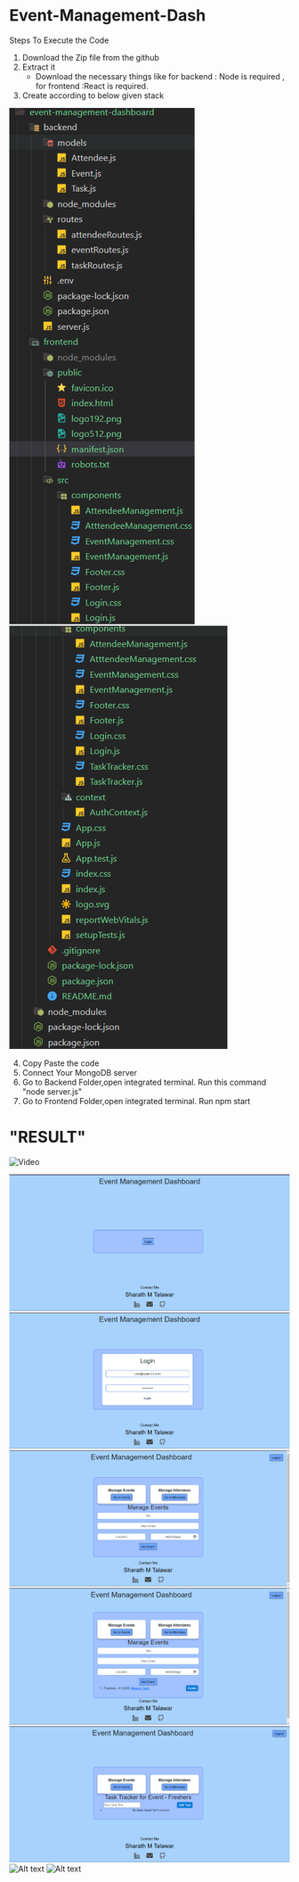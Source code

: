 # Event-Management-Dash
 Steps To Execute the Code
 1. Download the Zip file from the github
 2. Extract it
     * Download the necessary things like for backend : Node is required , for frontend :React is required.
 3. Create according to below given stack
    
![Alt text](https://github.com/sharath816/Event-Management-Dash/blob/2351d7ce3804aa9c6122c455143992c9a4f68971/Images/Screenshot%202024-12-22%20230104.png)
![Alt text](https://github.com/sharath816/Event-Management-Dash/blob/3841df759abac2dcb624c8d138763f047d864e45/Images/Screenshot%202024-12-22%20230125.png)

 4. Copy Paste the code
 5. Connect Your MongoDB server
 6. Go to Backend Folder,open integrated terminal.
    Run this command "node server.js"
 7. Go to Frontend Folder,open integrated terminal.
    Run npm start   

# "RESULT" #
![Video]([https://github.com/USERNAME/REPOSITORY/raw/main/path/to/video.mp4](https://github.com/sharath816/Event-Management-Dash/blob/653b090f10290fc43fdc1f08de4c31adf7606747/Images/Screen%20Recording%202024-12-22%20223215.mp4))

![Alt text](https://github.com/sharath816/Event-Management-Dash/blob/eb993a3b53fc1113df187e24c4b406ddb4a40709/Images/Screenshot%202024-12-22%20232433.png)
![Alt text](https://github.com/sharath816/Event-Management-Dash/blob/eb993a3b53fc1113df187e24c4b406ddb4a40709/Images/Screenshot%202024-12-22%20232501.png)
![Alt text](https://github.com/sharath816/Event-Management-Dash/blob/eb993a3b53fc1113df187e24c4b406ddb4a40709/Images/Screenshot%202024-12-22%20232513.png)
![Alt text](https://github.com/sharath816/Event-Management-Dash/blob/eb993a3b53fc1113df187e24c4b406ddb4a40709/Images/Screenshot%202024-12-22%20232542.png)
![Alt text](https://github.com/sharath816/Event-Management-Dash/blob/eb993a3b53fc1113df187e24c4b406ddb4a40709/Images/Screenshot%202024-12-22%20232554.png)
![Alt text]()
![Alt text]()
